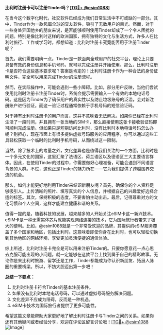 **比利时注册卡可以注册Tinder吗？[[TG💪+ @esim1088](https://t.me/s/esim1088)]**

在当今这个数字化时代，社交软件已经成为我们日常生活中不可或缺的一部分。其中，Tinder作为一款风靡全球的交友软件，吸引了无数用户的目光。然而，对于一些身处异国他乡的朋友来说，是否能够顺利使用Tinder却成了一个令人困扰的问题。特别是像比利时这样的欧洲国家，拥有独特的文化与生活方式，许多人在比利时旅行、工作或学习时，都想知道：比利时注册卡究竟能否用于注册Tinder呢？

首先，我们需要明确一点，Tinder是一款面向全球用户的社交平台，理论上只要具备有效的身份信息和手机号码，就可以完成注册并开始使用。那么，比利时注册卡是否符合这些基本要求呢？答案是肯定的！比利时注册卡作为一种合法的身份证明文件，完全可以用来完成Tinder的注册流程。

然而，在实际操作中，可能会遇到一些小障碍。比如，部分用户反映，当他们尝试使用比利时注册卡注册Tinder时，系统会提示需要输入一个有效的本地电话号码。这是因为Tinder为了确保用户的真实性以及防止垃圾账号的泛滥，会对新注册账户进行验证。而这一验证过程通常依赖于手机号码的短信验证码。

对于持有比利时注册卡的用户而言，这并不意味着无法解决。如果你已经在比利时生活了一段时间，并且拥有一张当地的SIM卡，那么直接使用这张卡接收验证码即可顺利完成注册。但如果只是短期访问比利时，没有比利时本地电话号码怎么办呢？别担心，现在市面上有很多提供虚拟号码服务的应用程序，你可以通过这些工具轻松获取一个临时的比利时手机号码，从而绕过这一限制。

当然，除了技术上的考量之外，文化差异也是值得我们关注的一个方面。比利时是一个多元文化的国家，这里汇聚了法语区、荷兰语区以及德语区三大主要语言群体。因此，在使用Tinder的过程中，你需要做好心理准备，可能会遇到不同语言背景的人群。不过，这也正是Tinder的魅力所在——它为我们提供了跨越国界交流的机会。

那么，如何才能更好地利用Tinder来结识新朋友呢？首先，确保你的个人资料足够吸引人。上传清晰的照片、填写真实的个人信息，并根据自己的兴趣爱好选择合适的标签。其次，保持积极的态度，不要害怕主动出击。最后，记得尊重对方的文化习惯和个人空间，这样才能建立健康和谐的关系。

值得一提的是，随着科技的发展，越来越多的人开始关注eSIM卡这一新兴技术。eSIM卡是一种无需实体芯片就能实现网络连接的技术，它为国际旅行者带来了极大的便利。比如，@esim1088就是一个非常受欢迎的品牌，其提供的eSIM服务覆盖了多个国家和地区，包括比利时。这意味着即使你身在比利时，也可以轻松切换到其他地区的网络环境，享受更加灵活便捷的通信体验。

综上所述，比利时注册卡完全是可以用来注册Tinder的。只要你愿意花一点心思去克服可能出现的小问题，就一定能够在这款平台上找到属于自己的精彩故事。无论你是来比利时旅游、留学还是工作，Tinder都能成为你认识新朋友、拓展人脉圈的重要桥梁。所以，不妨大胆迈出第一步吧！

**总结一下要点：**
1. 比利时注册卡符合Tinder的基本注册条件。
2. 如果没有比利时本地电话号码，可以通过虚拟号码服务解决问题。
3. 文化差异不应成为阻碍，反而是一种机遇。
4. eSIM卡技术为国际旅行者提供了更多可能性。

希望这篇文章能帮助大家更好地了解比利时注册卡与Tinder之间的关系。如果你还有其他疑问或者经验分享，欢迎在评论区留言讨论哦！[[TG💪+ @esim1088](https://t.me/s/esim1088) ![Image](https://i.postimg.cc/4NQfJmqS/Snipaste-2025-05-13-00-14-12.png)]